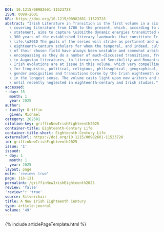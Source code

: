 ```yaml
---
DOI: 10.1215/00982601-11523728
ISSN: 0098-2601
URL: https://doi.org/10.1215/00982601-11523728
abstract: "Irish Literature in Transition is the first volume in a six-volume series\
  \ covering literature from 1700 to the present, which, according to a general opening\
  \ statement, aims to capture \u201Cthe dynamic energies transmitted over more than\
  \ 300 years of the established literary landmarks that constitute Irish literary\
  \ life.\u201D The goals of the series will strike as pertinent and wise to those\
  \ eighteenth-century scholars for whom the temporal, and indeed, cultural boundaries\
  \ of their chosen field have always been unstable and somewhat arbitrary, awkwardly\
  \ encompassing as they do a number of much-discussed transitions, from Restoration\
  \ to Augustan literatures, to literatures of Sensibility and Romanticism. Specifically\
  \ Irish evolutions are at issue in this volume, which very compellingly accounts\
  \ for linguistic, political, religious, philosophical, geographical, genre, and\
  \ gender ambiguities and transitions borne by the Irish eighteenth century, conceived\
  \ in the longest sense. The volume casts light upon new writers and streams of thought\
  \ until recently neglected in eighteenth-century and Irish studies."
accessed:
- day: 18
  month: 1
  year: 2025
author:
- family: Griffin
  given: Michael
category: 202501
citation-key: griffinNewIrishEighteenth2025
container-title: Eighteenth-Century Life
container-title-short: Eighteenth-Century Life
externalUrl: https://doi.org/10.1215/00982601-11523728
id: griffinNewIrishEighteenth2025
issue: '1'
issued:
- day: 1
  month: 1
  year: 2025
layout: page
note: 'review: true'
page: 116-121
permalink: /griffinNewIrishEighteenth2025
review: 'false'
'review:': 'true'
source: Silverchair
title: A New Irish Eighteenth Century
type: article-journal
volume: '49'
---
```

{% include articlePageTemplate.html %}